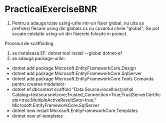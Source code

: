 # PracticalExerciseBNR

1. Pentru a adauga toate using-urile intr-un fisier global, nu uita sa prefixezi fiecare using din globals.cs cu cuvantul cheie "global"; Se pot scoate celelalte using-uri din fisierele folosite in proiect.

Procesul de scaffolding 
1. se instaleaza EF: dotnet tool install --global dotnet-ef
2. se adauga package-urile: 
 - dotnet add package Microsoft.EntityFrameworkCore.Design
 - dotnet add package Microsoft.EntityFrameworkCore.SqlServer
 - dotnet add package Microsoft.EntityFrameworkCore.Tools
 Comanda pentru crearea modelelor:
 - dotnet ef dbcontext scaffold "Data Source=localhost;Initial Catalog=testscursnetcore;Trusted_Connection=True;TrustServerCertificate=true;MultipleActiveResultSets=true;" Microsoft.EntityFrameworkCore.SqlServer
 - dotnet new install Microsoft.EntityFrameworkCore.Templates
 - dotnet new ef-templates
 